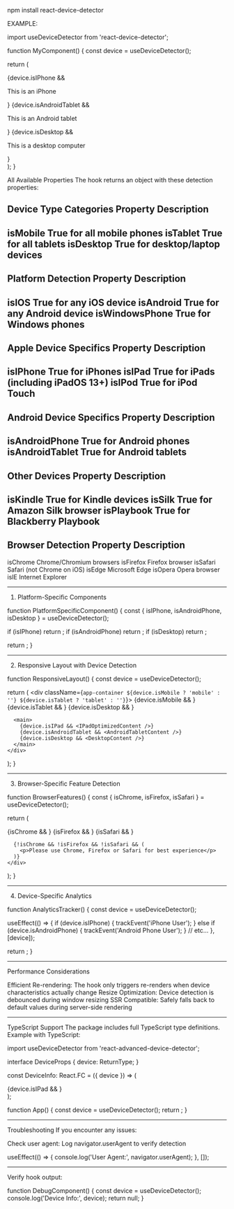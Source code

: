 npm install react-device-detector



EXAMPLE:

import useDeviceDetector from 'react-device-detector';

function MyComponent() {
  const device = useDeviceDetector();

  return (
    <div>
      {device.isIPhone && <p>This is an iPhone</p>}
      {device.isAndroidTablet && <p>This is an Android tablet</p>}
      {device.isDesktop && <p>This is a desktop computer</p>}
    </div>
  );
}


All Available Properties
The hook returns an object with these detection properties:

Device Type Categories
Property	Description
------------------------
isMobile	True for all mobile phones
isTablet	True for all tablets
isDesktop	True for desktop/laptop devices
----------------------------------------------
Platform Detection
Property	Description
------------------------
isIOS	True for any iOS device
isAndroid	True for any Android device
isWindowsPhone	True for Windows phones
----------------------------------------------
Apple Device Specifics
Property	Description
------------------------
isIPhone	True for iPhones
isIPad	True for iPads (including iPadOS 13+)
isIPod	True for iPod Touch
----------------------------------------------
Android Device Specifics
Property	Description
------------------------
isAndroidPhone	True for Android phones
isAndroidTablet	True for Android tablets
----------------------------------------------
Other Devices
Property	Description
------------------------
isKindle	True for Kindle devices
isSilk	True for Amazon Silk browser
isPlaybook	True for Blackberry Playbook
----------------------------------------------
Browser Detection
Property	Description
------------------------
isChrome	Chrome/Chromium browsers
isFirefox	Firefox browser
isSafari	Safari (not Chrome on iOS)
isEdge	Microsoft Edge
isOpera	Opera browser
isIE	Internet Explorer


----------------------------------------------

1. Platform-Specific Components

function PlatformSpecificComponent() {
  const { isIPhone, isAndroidPhone, isDesktop } = useDeviceDetector();

  if (isIPhone) return <IOSAppStoreButton />;
  if (isAndroidPhone) return <GooglePlayButton />;
  if (isDesktop) return <WebDownloadSection />;
  
  return <DefaultAppLink />;
}

----------------------------------------------

2. Responsive Layout with Device Detection

function ResponsiveLayout() {
  const device = useDeviceDetector();

  return (
    <div className={`app-container ${device.isMobile ? 'mobile' : ''} ${device.isTablet ? 'tablet' : ''}`}>
      {device.isMobile && <MobileNavigation />}
      {device.isTablet && <TabletNavigation />}
      {device.isDesktop && <DesktopNavigation />}
      
      <main>
        {device.isIPad && <IPadOptimizedContent />}
        {device.isAndroidTablet && <AndroidTabletContent />}
        {device.isDesktop && <DesktopContent />}
      </main>
    </div>
  );
}

----------------------------------------------

3. Browser-Specific Feature Detection

function BrowserFeatures() {
  const { isChrome, isFirefox, isSafari } = useDeviceDetector();

  return (
    <div>
      {isChrome && <ChromeExtensionLink />}
      {isFirefox && <FirefoxAddonLink />}
      {isSafari && <SafariInstructions />}
      
      {!isChrome && !isFirefox && !isSafari && (
        <p>Please use Chrome, Firefox or Safari for best experience</p>
      )}
    </div>
  );
}

----------------------------------------------

4. Device-Specific Analytics

function AnalyticsTracker() {
  const device = useDeviceDetector();
  
  useEffect(() => {
    if (device.isIPhone) {
      trackEvent('iPhone User');
    } else if (device.isAndroidPhone) {
      trackEvent('Android Phone User');
    }
    // etc...
  }, [device]);

  return <AppContent />;
}

----------------------------------------------

Performance Considerations

Efficient Re-rendering: The hook only triggers re-renders when device characteristics actually change
Resize Optimization: Device detection is debounced during window resizing
SSR Compatible: Safely falls back to default values during server-side rendering

----------------------------------------------

TypeScript Support
The package includes full TypeScript type definitions. Example with TypeScript:

import useDeviceDetector from 'react-advanced-device-detector';

interface DeviceProps {
  device: ReturnType<typeof useDeviceDetector>;
}

const DeviceInfo: React.FC<DeviceProps> = ({ device }) => (
  <div>
    {device.isIPad && <IPadContent />}
  </div>
);

function App() {
  const device = useDeviceDetector();
  return <DeviceInfo device={device} />;
}

----------------------------------------------

Troubleshooting
If you encounter any issues:

Check user agent: Log navigator.userAgent to verify detection

useEffect(() => {
  console.log('User Agent:', navigator.userAgent);
}, []);

----------------------------------------------

Verify hook output:

function DebugComponent() {
  const device = useDeviceDetector();
  console.log('Device Info:', device);
  return null;
}
